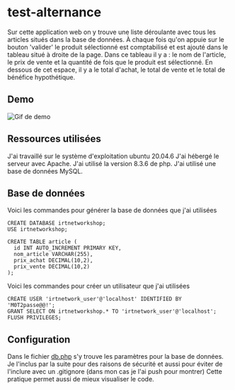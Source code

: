 # test-alternance

Sur cette application web on y trouve une liste déroulante avec tous les articles situés dans la base de données. À chaque fois qu'on appuie sur le bouton 'valider' le produit sélectionné est comptabilisé et est ajouté dans le tableau situé à droite de la page. Dans ce tableau il y a : le nom de l'article, le prix de vente et la quantité de fois que le produit est sélectionné. En dessous de cet espace, il y a le total d'achat, le total de vente et le total de bénéfice hypothétique.

## Demo

![Gif de demo](https://github.com/esoriabonet/test-alternance/blob/main/fonctionnement.gif)

## Ressources utilisées

J'ai travaillé sur le système d'exploitation ubuntu 20.04.6
J'ai hébergé le serveur avec Apache.
J'ai utilisé la version 8.3.6 de php.
J'ai utilisé une base de données MySQL.

## Base de données

Voici les commandes pour générer la base de données que j'ai utilisées

```mysql
CREATE DATABASE irtnetworkshop;
USE irtnetworkshop;

CREATE TABLE article (
  id INT AUTO_INCREMENT PRIMARY KEY,
  nom_article VARCHAR(255),
  prix_achat DECIMAL(10,2),
  prix_vente DECIMAL(10,2)
);
```

Voici les commandes pour créer un utilisateur que j'ai utilisées

```mysql
CREATE USER 'irtnetwork_user'@'localhost' IDENTIFIED BY 'M0T2passe@@!';
GRANT SELECT ON irtnetworkshop.* TO 'irtnetwork_user'@'localhost';
FLUSH PRIVILEGES;
```

## Configuration

Dans le fichier [db.php](https://github.com/esoriabonet/test-alternance/blob/main/db.php) s'y trouve les paramètres pour la base de données. Je l'inclus par la suite pour des raisons de sécurité et aussi pour éviter de l'inclure avec un .gitignore (dans mon cas je l'ai push pour montrer) Cette pratique permet aussi de mieux visualiser le code.
